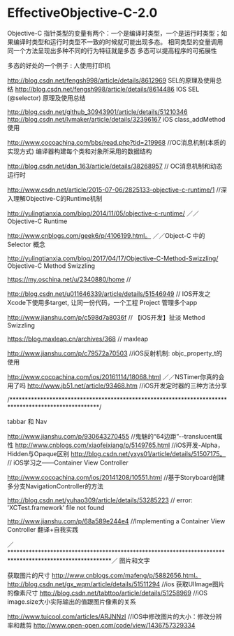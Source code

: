 # EffectiveObjective-C-2.0

Objective-C 指针类型的变量有两个：一个是编译时类型，一个是运行时类型；如果编译时类型和运行时类型不一致的时候就可能出现多态。
相同类型的变量调用同一个方法呈现出多种不同的行为特征就是多态
多态可以提高程序的可拓展性

多态的好处的一个例子 : 人使用打印机

http://blog.csdn.net/fengsh998/article/details/8612969  SEL的原理及使用总结
http://blog.csdn.net/fengsh998/article/details/8614486  IOS SEL (@selector) 原理及使用总结

http://blog.csdn.net/github_30943901/article/details/51210346 
http://blog.csdn.net/lvmaker/article/details/32396167        iOS class_addMethod使用

http://www.cocoachina.com/bbs/read.php?tid=219968     //OC消息机制(本质的实现方式)   编译器构建每个类和对象所采用的数据结构

http://blog.csdn.net/dan_163/article/details/38268957   // OC消息机制和动态运行时   

http://www.csdn.net/article/2015-07-06/2825133-objective-c-runtime/1 //深入理解Objective-C的Runtime机制

http://yulingtianxia.com/blog/2014/11/05/objective-c-runtime/   ／／Objective-C Runtime

http://www.cnblogs.com/geek6/p/4106199.html。                ／／Object-C 中的Selector 概念


http://yulingtianxia.com/blog/2017/04/17/Objective-C-Method-Swizzling/  Objective-C Method Swizzling


https://my.oschina.net/u/2340880/home  //

http://blog.csdn.net/u011646339/article/details/51546949 // IOS开发之Xcode下使用多target, 让同一份代码，一个工程 Project 管理多个app


http://www.jianshu.com/p/c598d7a8036f  // 【iOS开发】扯淡 Method Swizzling

https://blog.maxleap.cn/archives/368   // maxleap

http://www.jianshu.com/p/c79572a70503 //iOS反射机制: objc_property_t的使用





http://www.cocoachina.com/ios/20161114/18068.html ／／NSTimer你真的会用了吗
 http://www.jb51.net/article/93468.htm  //iOS开发定时器的三种方法分享



/*****************************************************************************************************/

tabbar 和  Nav

http://www.jianshu.com/p/930643270455 //鬼魅的“64边距”--translucent属性
http://www.cnblogs.com/xiaofeixiang/p/5149765.html  //iOS开发-Alpha，Hidden与Opaque区别
http://blog.csdn.net/yxys01/article/details/51507175。 // iOS学习之——Container View Controller

http://www.cocoachina.com/ios/20141208/10551.html //基于Storyboard创建多分支NavigationController的方法

http://blog.csdn.net/yuhao309/article/details/53285223 // error: 'XCTest.framework’ file not found

 http://www.jianshu.com/p/68a589e244e4 //Implementing a Container View Controller 翻译+自我实践


／*********************************************************************************************************／
图片和文字


获取图片的尺寸
http://www.cnblogs.com/mafeng/p/5882656.html。
http://blog.csdn.net/gx_wqm/article/details/51511294  //ios 获取UIImage图片的像素尺寸
http://blog.csdn.net/tabttoo/article/details/51258969  //iOS image.size大小实际输出的值跟图片像素的关系

http://www.tuicool.com/articles/ARJNNzI               //IOS中修改图片的大小：修改分辨率和裁剪
http://www.open-open.com/code/view/1436757329334




